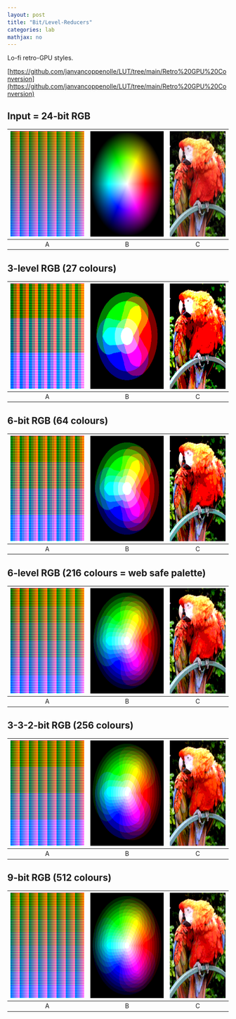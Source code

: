```yaml
---
layout: post
title: "Bit/Level-Reducers"
categories: lab
mathjax: no
---
```


Lo-fi retro-GPU styles.


[https://github.com/janvancoppenolle/LUT/tree/main/Retro%20GPU%20Conversion](https://github.com/janvancoppenolle/LUT/tree/main/Retro%20GPU%20Conversion)

## Input = 24-bit RGB

| <img src="/img/Neutral-512.png" height="240"/> | <img src="/img/TestWheel.png" height="240"/> | <img src="/img/TestImage.jpg" height="240"/> |
| :---: | :---: | :---: |
| A | B | C |

## 3-level RGB (27 colours)

| <img src="/img/3levelRGB.png" height="240"/> | <img src="/img/3levelRGBTestWheel.png" height="240"/> | <img src="/img/3levelRGBTestImage.png" height="240"/> |
| :---: | :---: | :---: |
| A | B | C |

## 6-bit RGB (64 colours)

| <img src="/img/6bitRGB.png" height="240"/> | <img src="/img/6bitRGBTestWheel.png" height="240"/> | <img src="/img/6bitRGBTestImage.png" height="240"/> |
| :---: | :---: | :---: |
| A | B | C |

## 6-level RGB (216 colours = web safe palette)

| <img src="/img/6levelRGB.png" height="240"/> | <img src="/img/6levelRGBTestWheel.png" height="240"/> | <img src="/img/6levelRGBTestImage.png" height="240"/> |
| :---: | :---: | :---: |
| A | B | C |

## 3-3-2-bit RGB (256 colours)

| <img src="/img/3-3-2bitRGB.png" height="240"/> | <img src="/img/3-3-2bitRGBTestWheel.png" height="240"/> | <img src="/img/3-3-2bitRGBTestImage.png" height="240"/> |
| :---: | :---: | :---: |
| A | B | C |

## 9-bit RGB (512 colours)

| <img src="/img/9bitRGB.png" height="240"/> | <img src="/img/9bitRGBTestWheel.png" height="240"/> | <img src="/img/9bitRGBTestImage.png" height="240"/> |
| :---: | :---: | :---: |
| A | B | C |

